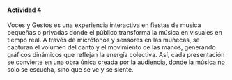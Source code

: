 #### Actividad 4 

Voces y Gestos es una experiencia interactiva en fiestas de musica pequeñas o privadas donde el público transforma la música en visuales en tiempo real. A través de micrófonos y sensores en las muñecas, se capturan el volumen del 
canto y el movimiento de las manos, generando gráficos dinámicos que reflejan la energía colectiva. Así, cada presentación se convierte en una obra única creada por la audiencia, donde la música no solo se escucha, 
sino que se ve y se siente.
